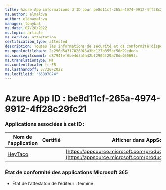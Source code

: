 ```yaml
---
title: Azure App informations d’ID pour be8d11cf-265a-4974-9912-4ff28c29fc21
ms.author: elmalova
author: elenamalova
manager: tonybal
ms.date: 07/20/2022
ms.topic: article
ms.service: attestation
certification_type: attested
description: Toutes les informations de sécurité et de conformité disponibles pour be8d11cf-265a-4974-9912-4ff28c29fc21.
ms.openlocfilehash: 2c296d5a317026043a3bc127b355ac50d29ededa
ms.sourcegitcommit: d8794fef6be4d3a9a42bf2904f29a70de76069fc
ms.translationtype: MT
ms.contentlocale: fr-FR
ms.lasthandoff: 07/20/2022
ms.locfileid: "66897074"
---
```

# <a name="azure-app-id-be8d11cf-265a-4974-9912-4ff28c29fc21"></a>Azure App ID : be8d11cf-265a-4974-9912-4ff28c29fc21


### <a name="apps-associated-with-this-id"></a>Applications associées à cet ID :
| **Nom de l'application** | **Certifié** | **Afficher dans AppSource** |
|--------------|---------------|-----------------------|
| [HeyTaco](../forward/WA200001346.md) |  | [https://appsource.microsoft.com/product/office/WA200001346](https://appsource.microsoft.com/product/office/WA200001346) |

### <a name="microsoft-365-app-compliance-status"></a>État de conformité des applications Microsoft 365
- État de l’attestaton de l’éditeur : terminé
